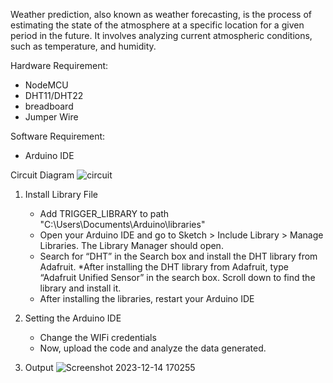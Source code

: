 Weather prediction, also known as weather forecasting, is the process of estimating the state of the atmosphere at a specific location for a given period in the future. It involves analyzing current atmospheric conditions, such as temperature, and humidity.

Hardware Requirement:
   * NodeMCU
   * DHT11/DHT22
   * breadboard
   * Jumper Wire

Software Requirement:
   * Arduino IDE

Circuit Diagram
  ![circuit](https://github.com/om-1980/Weather-data/assets/111452597/58bc807c-4867-42be-84d1-f9643bf1a37b)


    
1. Install Library File
   * Add TRIGGER_LIBRARY to path "C:\Users\Documents\Arduino\libraries"
   * Open your Arduino IDE and go to Sketch > Include Library > Manage Libraries. The Library Manager should open.
   * Search for “DHT” in the Search box and install the DHT library from Adafruit.
   *After installing the DHT library from Adafruit, type “Adafruit Unified Sensor” in the search box. Scroll down to find the library and install it.
   * After installing the libraries, restart your Arduino IDE

2. Setting the Arduino IDE
    * Change the WIFi credentials
    * Now, upload the code and analyze the data generated.

3. Output
   ![Screenshot 2023-12-14 170255](https://github.com/om-1980/Weather-data/assets/111452597/07f08192-2389-4f79-adf1-9fdc3de9e8ab)

  

